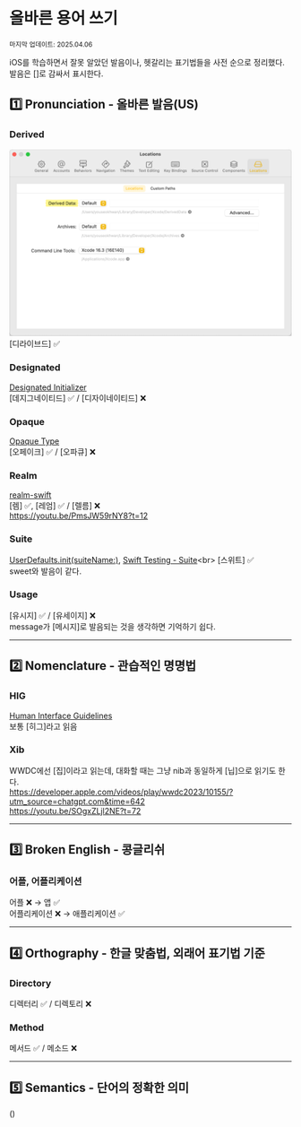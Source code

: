 # 올바른 용어 쓰기

<small>마지막 업데이트: 2025.04.06</small>

iOS를 학습하면서 잘못 알았던 발음이나, 헷갈리는 표기법들을 사전 순으로 정리했다.<br>
발음은 []로 감싸서 표시한다.

## 1️⃣ Pronunciation - 올바른 발음(US)

### Derived

![alt text](image.png)
[디라이브드] ✅

### Designated

[Designated Initializer](https://docs.swift.org/swift-book/documentation/the-swift-programming-language/initialization#Designated-Initializers-and-Convenience-Initializers)<br>
[데지그네이티드] ✅ / [디자이네이티드] ❌

### Opaque

[Opaque Type](https://docs.swift.org/swift-book/documentation/the-swift-programming-language/opaquetypes)<br>
[오페이크] ✅ / [오파큐] ❌

### Realm

[realm-swift](https://github.com/realm/realm-swift)<br>
[렘] ✅, [레엄] ✅ / [렐름] ❌<br>
https://youtu.be/PmsJW59rNY8?t=12

### Suite

[UserDefaults.init(suiteName:)](https://developer.apple.com/documentation/foundation/userdefaults/1409957-init), [Swift Testing - Suite](https://developer.apple.com/documentation/testing/suite(_:_:))<br>
[스위트] ✅<br>
sweet와 발음이 같다.

### Usage

[유시지] ✅ / [유세이지] ❌<br>
message가 [메시지]로 발음되는 것을 생각하면 기억하기 쉽다.

---

## 2️⃣ Nomenclature - 관습적인 명명법

### HIG

[Human Interface Guidelines](https://developer.apple.com/kr/design/human-interface-guidelines/)<br>
보통 [히그]라고 읽음

### Xib

WWDC에선 [집]이라고 읽는데, 대화할 때는 그냥 nib과 동일하게 [닙]으로 읽기도 한다.<br>
https://developer.apple.com/videos/play/wwdc2023/10155/?utm_source=chatgpt.com&time=642<br>
https://youtu.be/SOgxZLjl2NE?t=72

---

## 3️⃣ Broken English - 콩글리쉬

### 어플, 어플리케이션

어플 ❌ → 앱 ✅<br>
어플리케이션 ❌ → 애플리케이션 ✅

---

## 4️⃣ Orthography - 한글 맞춤법, 외래어 표기법 기준

### Directory

디렉터리 ✅ / 디렉토리 ❌

### Method

메서드 ✅ / 메소드 ❌

---

## 5️⃣ Semantics - 단어의 정확한 의미

()
